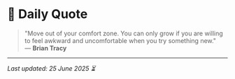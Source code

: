 # 📜 Daily Quote

> "Move out of your comfort zone. You can only grow if you are willing to feel awkward and uncomfortable when you try something new."  
> — **Brian Tracy**

---

_Last updated: 25 June 2025 ⏳_
